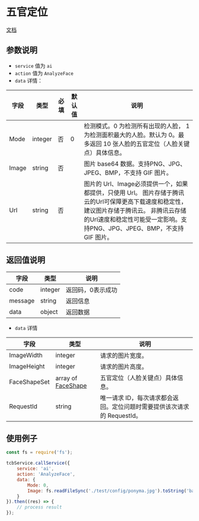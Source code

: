 # 五官定位

[文档](https://cloud.tencent.com/document/product/867/32779)

## 参数说明

* `service` 值为 `ai`
* `action` 值为 `AnalyzeFace`
* `data` 详情：

| 字段 | 类型 | 必填 | 默认值 | 说明
| --- | --- | --- | --- | ---
| Mode | integer | 否 | 0 | 检测模式。0 为检测所有出现的人脸， 1 为检测面积最大的人脸。默认为 0。最多返回 10 张人脸的五官定位（人脸关键点）具体信息。
| Image | string | 否 | | 图片 base64 数据。支持PNG、JPG、JPEG、BMP，不支持 GIF 图片。
| Url | string | 否 | | 图片的 Url、Image必须提供一个，如果都提供，只使用 Url。 图片存储于腾讯云的Url可保障更高下载速度和稳定性，建议图片存储于腾讯云。 非腾讯云存储的Url速度和稳定性可能受一定影响。支持PNG、JPG、JPEG、BMP，不支持 GIF 图片。

## 返回值说明

 字段 | 类型 | 说明
| --- | --- | ---
| code | integer | 返回码，0表示成功
| message | string | 返回信息
| data | object | 返回数据

* `data` 详情

 字段 | 类型 | 说明
| --- | --- | ---
| ImageWidth | integer | 请求的图片宽度。
| ImageHeight | integer| 请求的图片高度。
| FaceShapeSet | array of [FaceShape](https://cloud.tencent.com/document/api/867/32807#FaceShape) | 五官定位（人脸关键点）具体信息。
| RequestId | string | 唯一请求 ID，每次请求都会返回。定位问题时需要提供该次请求的 RequestId。


## 使用例子

```js
const fs = require('fs');

tcbService.callService({
    service: 'ai',
    action: 'AnalyzeFace',
    data: {
        Mode: 0,
        Image: fs.readFileSync('./test/config/ponyma.jpg').toString('base64'),
    }
}).then((res) => {
    // process result
});
```